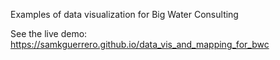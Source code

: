Examples of data visualization for Big Water Consulting

See the live demo:  https://samkguerrero.github.io/data_vis_and_mapping_for_bwc
